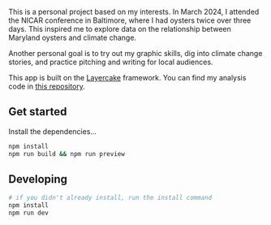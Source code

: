 This is a personal project based on my interests. In March 2024, I attended the NICAR conference in Baltimore, where I had oysters twice over three days. This inspired me to explore data on the relationship between Maryland oysters and climate change.

Another personal goal is to try out my graphic skills, dig into climate change stories, and practice pitching and writing for local audiences.

This app is built on the <a href=
"https://layercake.graphics/" target="\_blank">Layercake</a> framework. You can find my analysis code in <a href= "https://github.com/JPeojakm/MDoyster" target="\_blank">this repository</a>.

## Get started

Install the dependencies...

```bash
npm install
npm run build && npm run preview
```

## Developing

```sh
# if you didn't already install, run the install command
npm install
npm run dev
```

